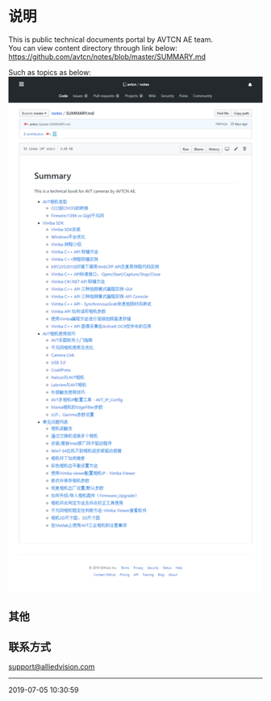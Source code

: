 # 说明  

This is public technical documents portal by AVTCN AE team.   
You can view content directory through link below:  
https://github.com/avtcn/notes/blob/master/SUMMARY.md

Such as topics as below: 
![](home.avtcn_notes.png)


## 其他  

## 联系方式  

support@alliedvision.com



---
2019-07-05 10:30:59




